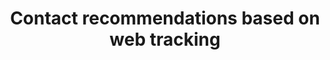 ---
title: Contact recommendations based on web tracking
excerpt: >-
  The method returns recommendations for a contact based on the web
  tracking.<br/><b>NOTE:</b> Version 2 API methods do not require escaping in
  nested JSON.
api:
  file: yespo.json
  operationId: contactRecoms
hidden: false
---